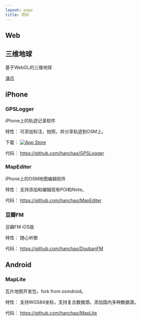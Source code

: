 ```yaml
---
layout: page
title: 项目
---
```


## Web

## 三维地球

基于WebGL的三维地球

[演示](/earth)

## iPhone

### GPSLogger

iPhone上的轨迹记录软件

特性： 可添加标注，拍照，并分享轨迹到OSM上。

下载： [![App Store](http://linkmaker.itunes.apple.com/htmlResources/assets/images/web/linkmaker/badge_appstore-lrg.svg)](http://itunes.apple.com/us/app/gpslogger/id859076064?l=zh&ls=1&mt=8)

代码： <https://github.com/hanchao/GPSLogger>

### MapEditer

iPhone上的OSM地图编辑软件

特性： 支持添加和编辑现有POI和Note。

代码： <https://github.com/hanchao/MapEditer>

### 豆瓣FM

豆瓣FM iOS版

特性： 随心听歌

代码： <https://github.com/hanchao/DoubanFM>

## Android

### MapLite

瓦片地图开发包，fork from osmdroid。

特性： 支持WGS84坐标，支持复合数据源。添加国内多种数据源。

代码： <https://github.com/hanchao/MapLite>
